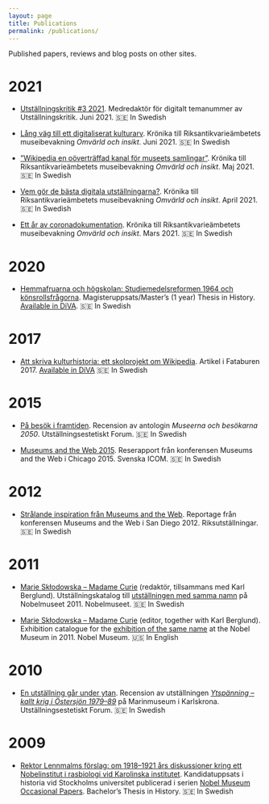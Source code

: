 ```yaml
---
layout: page
title: Publications
permalink: /publications/
---
```


Published papers, reviews and blog posts on other sites.

# 2021

* [Utställningskritik #3 2021](https://utstallningskritik.se/2021-3/utstallningskritik-3-2021-det-digitala-numret/). Medredaktör för digitalt temanummer av Utställningskritik. Juni 2021. 🇸🇪 In Swedish

* [Lång väg till ett digitaliserat kulturarv](https://www.raa.se/omvarld-och-insikt/lang-vag-till-ett-digitaliserat-kulturarv/). Krönika till Riksantikvarieämbetets museibevakning *Omvärld och insikt*. Juni 2021. 🇸🇪 In Swedish

* [”Wikipedia en oöverträffad kanal för museets samlingar”](https://www.raa.se/omvarld-och-insikt/wikipedia-en-oovertraffad-kanal-for-museets-samlingar/). Krönika till Riksantikvarieämbetets museibevakning *Omvärld och insikt*. Maj 2021. 🇸🇪 In Swedish

* [Vem gör de bästa digitala utställningarna?](https://www.raa.se/omvarld-och-insikt/vem-gor-de-basta-digitala-utstallningarna/). Krönika till Riksantikvarieämbetets museibevakning *Omvärld och insikt*. April 2021. 🇸🇪 In Swedish

* [Ett år av coronadokumentation](https://www.raa.se/omvarld-och-insikt/kronika-ett-ar-av-coronadokumentation/). Krönika till Riksantikvarieämbetets museibevakning *Omvärld och insikt*. Mars 2021. 🇸🇪 In Swedish

# 2020

* [Hemmafruarna och högskolan: Studiemedelsreformen 1964 och könsrollsfrågorna](../assets/Hemmafruarna_och_hogskolan.pdf). Magisteruppsats/Master’s (1 year) Thesis in History. [Available in DiVA](http://urn.kb.se/resolve?urn=urn:nbn:se:su:diva-188765). 🇸🇪 In Swedish

# 2017

* [Att skriva kulturhistoria: ett skolprojekt om Wikipedia](http://urn.kb.se/resolve?urn=urn:nbn:se:nordiskamuseet:diva-2040). Artikel i Fataburen 2017. [Available in DiVA](http://urn.kb.se/resolve?urn=urn:nbn:se:nordiskamuseet:diva-2040) 🇸🇪 In Swedish

# 2015

* [På besök i framtiden](http://ueforum.se/litteratur/15-3litt1ru-bok.php). Recension av antologin *Museerna och besökarna 2050*. Utställningsestetiskt Forum. 🇸🇪 In Swedish

* [Museums and the Web 2015](http://icomsweden.se/wp-content/uploads/2011/01/Aron-Ambrosiani-Museums-and-the-Web-USA-2015.pdf). Reserapport från konferensen Museums and the Web i Chicago 2015. Svenska ICOM. 🇸🇪 In Swedish

# 2012

* [Strålande inspiration från Museums and the Web](https://www.riksutstallningar.se/content/spana/strålande-inspiration-från-museums-and-web). Reportage från konferensen Museums and the Web i San Diego 2012. Riksutställningar. 🇸🇪 In Swedish

# 2011

* [Marie Skłodowska – Madame Curie](http://libris.kb.se/bib/12445195) (redaktör, tillsammans med Karl Berglund). Utställningskatalog till [utställningen med samma namn](http://www.nobelmuseum.se/sv/utstallningar/marie-sklodowska-madame-curie) på Nobelmuseet 2011. Nobelmuseet. 🇸🇪 In Swedish

* [Marie Skłodowska – Madame Curie](http://libris.kb.se/bib/12453547) (editor, together with Karl Berglund). Exhibition catalogue for the [exhibition of the same name](http://www.nobelmuseum.se/en/exhibitions/marie-sklodowska-madame-curie) at the Nobel Museum in 2011. Nobel Museum. 🇺🇸 In English

# 2010

* [En utställning går under ytan](http://www.ueforum.se/2005-2010/recensioner05-10/1009ytspanning.php). Recension av utställningen *[Ytspänning – kallt krig i Östersjön 1979–89](http://www.marinmuseum.se/sv/Utstallningar/Ytspanning-kalla-krigets-80-tal/)* på Marinmuseum i Karlskrona. Utställningsestetiskt Forum. 🇸🇪 In Swedish

# 2009

* [Rektor Lennmalms förslag: om 1918–1921 års diskussioner kring ett Nobelinstitut i rasbiologi vid Karolinska institutet](../assets/Rektor_Lennmalms_forslag.pdf). Kandidatuppsats i historia vid Stockholms universitet publicerad i serien [Nobel Museum Occasional Papers](http://www.nobelmuseum.se/sv/forskning/publikationer). Bachelor’s Thesis in History. 🇸🇪 In Swedish
